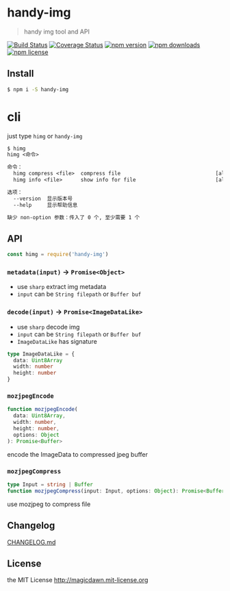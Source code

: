 <!-- AUTO_GENERATED_UNTOUCHED_FLAG -->

# handy-img

> handy img tool and API

[![Build Status](https://img.shields.io/travis/magicdawn/handy-img.svg?style=flat-square)](https://travis-ci.org/magicdawn/handy-img)
[![Coverage Status](https://img.shields.io/codecov/c/github/magicdawn/handy-img.svg?style=flat-square)](https://codecov.io/gh/magicdawn/handy-img)
[![npm version](https://img.shields.io/npm/v/handy-img.svg?style=flat-square)](https://www.npmjs.com/package/handy-img)
[![npm downloads](https://img.shields.io/npm/dm/handy-img.svg?style=flat-square)](https://www.npmjs.com/package/handy-img)
[![npm license](https://img.shields.io/npm/l/handy-img.svg?style=flat-square)](http://magicdawn.mit-license.org)

## Install

```sh
$ npm i -S handy-img
```

# cli

just type `himg` or `handy-img`

```txt
$ himg
himg <命令>

命令：
  himg compress <file>  compress file                               [aliases: c]
  himg info <file>      show info for file                          [aliases: i]

选项：
  --version  显示版本号                                                   [布尔]
  --help     显示帮助信息                                                 [布尔]

缺少 non-option 参数：传入了 0 个, 至少需要 1 个
```

## API

```js
const himg = require('handy-img')
```

### `metadata(input)` -> `Promise<Object>`

- use `sharp` extract img metadata
- `input` can be `String filepath` or `Buffer buf`

### `decode(input)` -> `Promise<ImageDataLike>`

- use `sharp` decode img
- `input` can be `String filepath` or `Buffer buf`
- `ImageDataLike` has signature

```ts
type ImageDataLike = {
  data: Uint8Array
  width: number
  height: number
}
```

### `mozjpegEncode`

```ts
function mozjpegEncode(
  data: Uint8Array,
  width: number,
  height: number,
  options: Object
): Promise<Buffer>
```

encode the ImageData to compressed jpeg buffer

### `mozjpegCompress`

```ts
type Input = string | Buffer
function mozjpegCompress(input: Input, options: Object): Promise<Buffer>
```

use mozjpeg to compress file

## Changelog

[CHANGELOG.md](CHANGELOG.md)

## License

the MIT License http://magicdawn.mit-license.org
